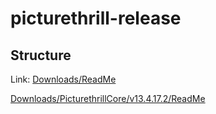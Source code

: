 # picturethrill-release

## Structure

Link:
[Downloads/ReadMe](downloads/ReadMe.md)

[Downloads/PicturethrillCore/v13.4.17.2/ReadMe](downloads/picturethrillcore/v13.4.17.2/ReadMe.md)
